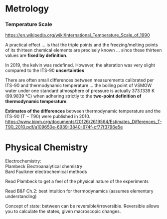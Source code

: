# Metrology
### Temperature Scale
https://en.wikipedia.org/wiki/International_Temperature_Scale_of_1990

A practical effect ... is that the triple points and the freezing/melting points of its thirteen chemical elements are precisely known ... since these thirteen values are **fixed by definition**.

In 2019, the kelvin was redefined. However, the alteration was very slight compared to the ITS-90 **uncertainties**

There are often small differences between measurements calibrated per ITS-90 and thermodynamic temperature ... the boiling point of VSMOW water under one standard atmosphere of pressure is actually 373.1339 K (99.9839 °C) when adhering strictly to the **two-point definition of thermodynamic temperature**.

**Estimates of the differences** between thermodynamic temperature and the ITS-90 (T − T90) were published in 2010.  
https://www.bipm.org/documents/20126/2619564/Estimates_Differences_T-T90_2010.pdf/a109650e-6939-3840-974f-cf77f3796e5e




# Physical Chemistry
Electrochemistry:  
Plambeck Electroanalytical chemistry   
Bard Faulkner electrochemical methods  

Read Plambeck to get a feel of the physical nature of the experiments

Read B&F Ch.2: best intuition for thermodynamics (assumes elementary understanding)

Concept of state: between can be reversible/irreversible. Reversible allows you to calculate the states, given macroscopic changes.
